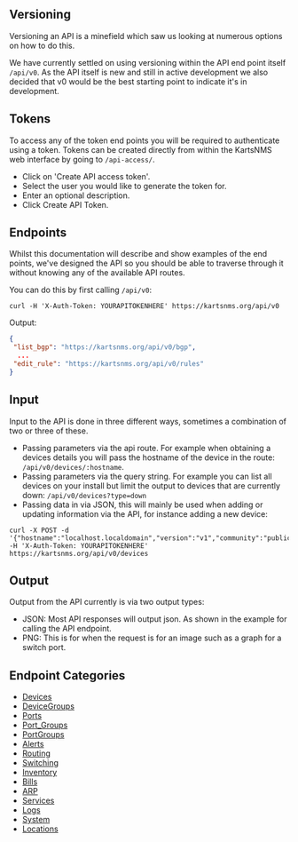 ## Versioning

Versioning an API is a minefield which saw us looking at numerous
options on how to do this.

We have currently settled on using versioning within the API end point
itself `/api/v0`. As the API itself is new and still in active
development we also decided that v0 would be the best starting point
to indicate it's in development.

## Tokens

To access any of the token end points you will be required to
authenticate using a token. Tokens can be created directly from within
the KartsNMS web interface by going to `/api-access/`.

- Click on 'Create API access token'.
- Select the user you would like to generate the token for.
- Enter an optional description.
- Click Create API Token.

## Endpoints

Whilst this documentation will describe and show examples of the end
points, we've designed the API so you should be able to traverse
through it without knowing any of the available API routes.

You can do this by first calling `/api/v0`:

```curl
curl -H 'X-Auth-Token: YOURAPITOKENHERE' https://kartsnms.org/api/v0
```

Output:

```json
{
 "list_bgp": "https://kartsnms.org/api/v0/bgp",
  ...
 "edit_rule": "https://kartsnms.org/api/v0/rules"
}
```

## Input

Input to the API is done in three different ways, sometimes a
combination of two or three of these.

- Passing parameters via the api route. For example when obtaining a
  devices details you will pass the hostname of the device in the route: `/api/v0/devices/:hostname`.
- Passing parameters via the query string. For example you can list
  all devices on your install but limit the output to devices that are
  currently down: `/api/v0/devices?type=down`
- Passing data in via JSON, this will mainly be used when adding or
  updating information via the API, for instance adding a new device:

```curl
curl -X POST -d '{"hostname":"localhost.localdomain","version":"v1","community":"public"}' -H 'X-Auth-Token: YOURAPITOKENHERE' https://kartsnms.org/api/v0/devices
```

## Output

Output from the API currently is via two output types:

- JSON: Most API responses will output json. As shown in the example for
  calling the API endpoint.
- PNG: This is for when the request is for an image such as a graph for a switch port.

## Endpoint Categories

- [Devices](Devices.md)
- [DeviceGroups](DeviceGroups.md)
- [Ports](Ports.md)
- [Port_Groups](Port_Groups.md)
- [PortGroups](PortGroups.md)
- [Alerts](Alerts.md)
- [Routing](Routing.md)
- [Switching](Switching.md)
- [Inventory](Inventory.md)
- [Bills](Bills.md)
- [ARP](ARP.md)
- [Services](Services.md)
- [Logs](Logs.md)
- [System](System.md)
- [Locations](Locations.md)
